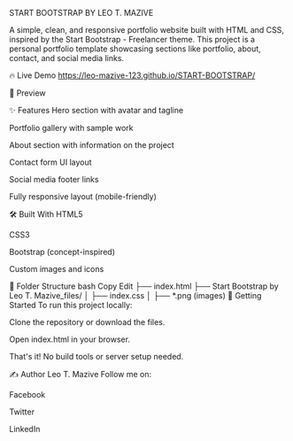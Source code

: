 START BOOTSTRAP BY LEO T. MAZIVE

A simple, clean, and responsive portfolio website built with HTML and CSS, inspired by the Start Bootstrap - Freelancer theme. This project is a personal portfolio template showcasing sections like portfolio, about, contact, and social media links.

🔥 Live Demo
https://leo-mazive-123.github.io/START-BOOTSTRAP/

📸 Preview

✨ Features
Hero section with avatar and tagline

Portfolio gallery with sample work

About section with information on the project

Contact form UI layout

Social media footer links

Fully responsive layout (mobile-friendly)

🛠️ Built With
HTML5

CSS3

Bootstrap (concept-inspired)

Custom images and icons

📁 Folder Structure
bash
Copy
Edit
├── index.html
├── Start Bootstrap by Leo T. Mazive_files/
│   ├── index.css
│   ├── *.png (images)
🚀 Getting Started
To run this project locally:

Clone the repository or download the files.

Open index.html in your browser.

That's it! No build tools or server setup needed.

✍️ Author
Leo T. Mazive
Follow me on:

Facebook

Twitter

LinkedIn

